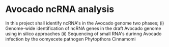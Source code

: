 # Avocado ncRNA analysis
In this project shall identify ncRNA's in the Avocado genome two phases;
(i) Genome-wide identification of ncRNA genes in the draft Avocado genome using in silico approaches
(ii) Sequencing of small RNA's durinng Avocado infection by the oomyecete pathogen Phytopthora Cinnamomi 
